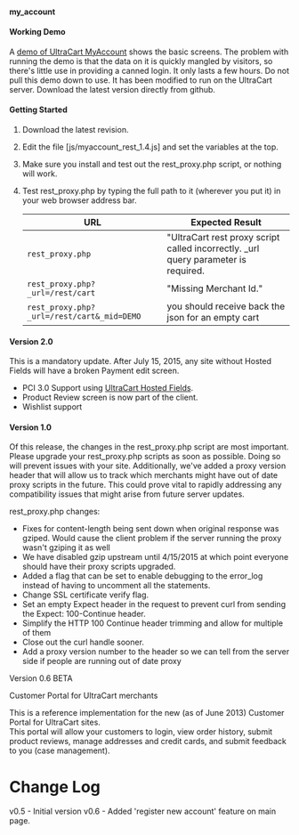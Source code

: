 #### my_account

#### Working Demo
A [demo of UltraCart MyAccount](http://secure.ultracart.com/merchant/integrationcenter/my_account_demo/index.html) shows the basic screens.  The problem with running the demo is that the data on it is quickly mangled by visitors, so there's little use in providing a canned login.  It only lasts a few hours.  Do not pull this demo down to use.  It has been modified to run on the UltraCart server.  Download the latest version directly from github.

#### Getting Started
1. Download the latest revision.
2. Edit the file [js/myaccount_rest_1.4.js] and set the variables at the top.
3. Make sure you install and test out the rest_proxy.php script, or nothing will work.
4. Test rest_proxy.php by typing the full path to it (wherever you put it) in your web browser address bar.  

   |URL|Expected Result|
   |---|---------------|
   |```rest_proxy.php```|"UltraCart rest proxy script called incorrectly.  _url query parameter is required.|
   |```rest_proxy.php?_url=/rest/cart```|"Missing Merchant Id."|
   |```rest_proxy.php?_url=/rest/cart&_mid=DEMO```|you should receive back the json for an empty cart|

#### Version 2.0
This is a mandatory update.  After July 15, 2015, any site without Hosted Fields will have a broken Payment edit screen.
* PCI 3.0 Support using [UltraCart Hosted Fields](http://docs.ultracart.com/display/ucdoc/UltraCart+Hosted+Credit+Card+Fields).
* Product Review screen is now part of the client.
* Wishlist support

#### Version 1.0


Of this release, the changes in the rest_proxy.php script are most important.
Please upgrade your rest_proxy.php scripts as soon as possible.  Doing so will prevent issues with your site.  Additionally,
we've added a proxy version header that will allow us to track which merchants might have out of date proxy scripts in the
future.  This could prove vital to rapidly addressing any compatibility issues that might arise from future server updates.

rest_proxy.php changes:
* Fixes for content-length being sent down when original response was gziped.  Would cause the client problem if the server running the proxy wasn't gziping it as well
* We have disabled gzip upstream until 4/15/2015 at which point everyone should have their proxy scripts upgraded.
* Added a flag that can be set to enable debugging to the error_log instead of having to uncomment all the statements.
* Change SSL certificate verify flag.
* Set an empty Expect header in the request to prevent curl from sending the Expect: 100-Continue header.
* Simplify the HTTP 100 Continue header trimming and allow for multiple of them
* Close out the curl handle sooner.
* Add a proxy version number to the header so we can tell from the server side if people are running out of date proxy


Version 0.6 BETA

Customer Portal for UltraCart merchants

This is a reference implementation for the new (as of June 2013) Customer Portal for UltraCart sites.  
This portal will allow your customers to login, view order history, submit product reviews, manage
addresses and credit cards, and submit feedback to you (case management).

Change Log
===============
v0.5 - Initial version
v0.6 - Added 'register new account' feature on main page.
